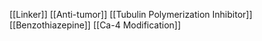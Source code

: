 [[Linker]]
[[Anti-tumor]]
[[Tubulin Polymerization Inhibitor]]
[[Benzothiazepine]]
[[Ca-4 Modification]]
